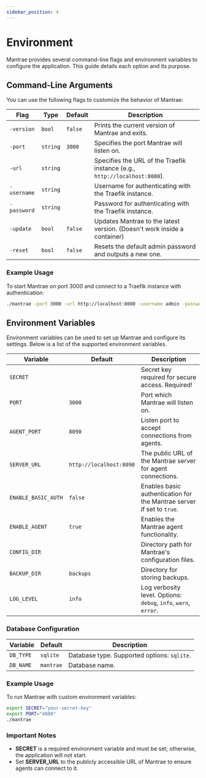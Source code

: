 ```yaml
---
sidebar_position: 4
---
```


# Environment

Mantrae provides several command-line flags and environment variables to configure the application. This guide details each option and its purpose.

## Command-Line Arguments

You can use the following flags to customize the behavior of Mantrae:

| Flag        | Type     | Default | Description                                                                |
| ----------- | -------- | ------- | -------------------------------------------------------------------------- |
| `-version`  | `bool`   | `false` | Prints the current version of Mantrae and exits.                           |
| `-port`     | `string` | `3000`  | Specifies the port Mantrae will listen on.                                 |
| `-url`      | `string` |         | Specifies the URL of the Traefik instance (e.g., `http://localhost:8080`). |
| `-username` | `string` |         | Username for authenticating with the Traefik instance.                     |
| `-password` | `string` |         | Password for authenticating with the Traefik instance.                     |
| `-update`   | `bool`   | `false` | Updates Mantrae to the latest version. (Doesn't work inside a container)   |
| `-reset`    | `bool`   | `false` | Resets the default admin password and outputs a new one.                   |

### Example Usage

To start Mantrae on port 3000 and connect to a Traefik instance with authentication:

```bash
./mantrae -port 3000 -url http://localhost:8080 -username admin -password secret
```

## Environment Variables

Environment variables can be used to set up Mantrae and configure its settings. Below is a list of the supported environment variables.

| Variable            | Default                 | Description                                                           |
| ------------------- | ----------------------- | --------------------------------------------------------------------- |
| `SECRET`            |                         | Secret key required for secure access. Required!                      |
| `PORT`              | `3000`                  | Port which Mantrae will listen on.                                    |
| `AGENT_PORT`        | `8090`                  | Listen port to accept connections from agents.                        |
| `SERVER_URL`        | `http://localhost:8090` | The public URL of the Mantrae server for agent connections.           |
| `ENABLE_BASIC_AUTH` | `false`                 | Enables basic authentication for the Mantrae server if set to `true`. |
| `ENABLE_AGENT`      | `true`                  | Enables the Mantrae agent functionality.                              |
| `CONFIG_DIR`        |                         | Directory path for Mantrae's configuration files.                     |
| `BACKUP_DIR`        | `backups`               | Directory for storing backups.                                        |
| `LOG_LEVEL`         | `info`                  | Log verbosity level. Options: `debug`, `info`, `warn`, `error`.       |

### Database Configuration

| Variable  | Default   | Description                                 |
| --------- | --------- | ------------------------------------------- |
| `DB_TYPE` | `sqlite`  | Database type. Supported options: `sqlite`. |
| `DB_NAME` | `mantrae` | Database name.                              |

### Example Usage

To run Mantrae with custom environment variables:

```bash
export SECRET="your-secret-key"
export PORT="4000"
./mantrae
```

### Important Notes

- **SECRET** is a required environment variable and must be set; otherwise, the application will not start.
- Set **SERVER_URL** to the publicly accessible URL of Mantrae to ensure agents can connect to it.
